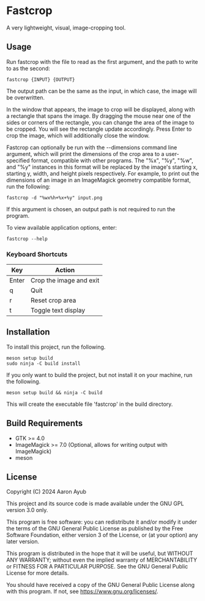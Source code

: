 # Fastcrop 
A very lightweight, visual, image-cropping tool.

## Usage
Run fastcrop with the file to read as the first argument, and the path to write to as the second:
```
fastcrop {INPUT} {OUTPUT}
```

The output path can be the same as the input, in which case, the image will be overwritten.

In the window that appears, the image to crop will be displayed, along with a rectangle that spans the image. By dragging the mouse near one of the sides or corners of the rectangle, you can change the area of the image to be cropped. You will see the rectangle update accordingly. Press Enter to crop the image, which will additionally close the window.

Fastcrop can optionally be run with the --dimensions command line argument, which will print the dimensions of the crop area to a user-specified format, compatible with other programs. The "%x", "%y", "%w", and "%y" instances in this format will be replaced by the image's starting x, starting y, width, and height pixels respectively. For example, to print out the dimensions of an image in an ImageMagick geometry compatible format, run the following:
```
fastcrop -d "%wx%h+%x+%y" input.png
```

If this argument is chosen, an output path is not required to run the program.

To view available application options, enter:
```
fastcrop --help
```

### Keyboard Shortcuts
|Key   |Action                  |
|------|------------------------|
|Enter |Crop the image and exit |
|q     |Quit                    |
|r     |Reset crop area         |
|t     |Toggle text display     |

## Installation
To install this project, run the following.
```
meson setup build
sudo ninja -C build install
```

If you only want to build the project, but not install it on your machine, run the following.
```
meson setup build && ninja -C build
```
This will create the executable file 'fastcrop' in the build directory.

## Build Requirements
- GTK >= 4.0
- ImageMagick >= 7.0 (Optional, allows for writing output with ImageMagick)
- meson

## License
Copyright (C) 2024 Aaron Ayub

This project and its source code is made available under the GNU GPL version 3.0 only.

This program is free software: you can redistribute it and/or modify
it under the terms of the GNU General Public License as published by
the Free Software Foundation, either version 3 of the License, or
(at your option) any later version.

This program is distributed in the hope that it will be useful,
but WITHOUT ANY WARRANTY; without even the implied warranty of
MERCHANTABILITY or FITNESS FOR A PARTICULAR PURPOSE.  See the
GNU General Public License for more details.

You should have received a copy of the GNU General Public License
along with this program.  If not, see <https://www.gnu.org/licenses/>.
